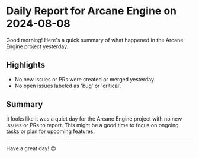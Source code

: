 # Daily Report for Arcane Engine on 2024-08-08

Good morning! Here's a quick summary of what happened in the Arcane Engine project yesterday.

## Highlights
- No new issues or PRs were created or merged yesterday.
- No open issues labeled as 'bug' or 'critical'.

## Summary
It looks like it was a quiet day for the Arcane Engine project with no new issues or PRs to report. This might be a good time to focus on ongoing tasks or plan for upcoming features.

---

Have a great day! 😊